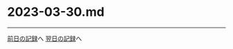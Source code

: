 # 2023-03-30.md


---
[前日の記録](https://github.com/yuasys/chatty-journal/blob/main/2023/03/2023-03-29.md)へ [翌日の記録]()へ

